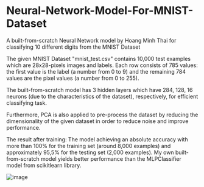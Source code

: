 # Neural-Network-Model-For-MNIST-Dataset
A built-from-scratch Neural Network model by Hoang Minh Thai for classifying 10 different digits from the MNIST Dataset

The given MNIST Dataset "mnist_test.csv" contains 10,000 test examples which are 28x28-pixels images and labels. Each row consists of 785 values: the first value is the label (a number from 0 to 9) and the remaining 784 values are the pixel values (a number from 0 to 255).

The built-from-scratch model has 3 hidden layers which have 284, 128, 16 neurons (due to the characteristics of the dataset), respectively, for efficient classifying task.

Furthermore, PCA is also applied to pre-process the dataset by reducing the dimensionality of the given dataset in order to reduce noise and improve performance.

The result after training: The model achieving an absolute accuracy with more than 100% for the training set (around 8,000 examples) and approximately 95,5% for the testing set (2,000 examples). My own built-from-scratch model yields better performance than the MLPClassifier model from scikitlearn library. 

![image](https://github.com/meanthai/Neural-Network-Model-For-MNIST-Dataset/assets/147926426/a2050525-50f8-40e4-8244-08149bc68a91)
